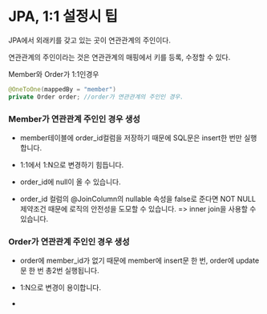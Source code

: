 # JPA, 1:1 설정시 팁



JPA에서 외래키를 갖고 있는 곳이 연관관계의 주인이다.

연관관계의 주인이라는 것은 연관관계의 매핑에서 키를 등록, 수정할 수 있다.



Member와 Order가 1:1인경우

```java
@OneToOne(mappedBy = "member")
private Order order; //order가 연관관계의 주인인 경우.
```



### Member가 연관관계 주인인 경우 생성

- member테이블에 order_id컬럼을 저장하기 때문에 SQL문은 insert한 번만 실행합니다.

- 1:1에서 1:N으로 변경하기 힘듭니다.

- order_id에 null이 올 수 있습니다.

- order_id 컬럼의 @JoinColumn의 nullable 속성을 false로 준다면 NOT NULL 제약조건 때문에 로직의 안전성을 도모할 수 있습니다. =>  inner join을 사용할 수 있습니다.

### Order가 연관관계 주인인 경우 생성

- order에 member_id가 없기 때문에 member에 insert문 한 번, order에 update문 한 번 총2번 실행됩니다.

- 1:N으로 변경이 용이합니다.

- 








